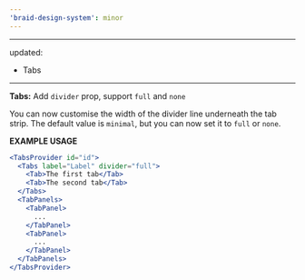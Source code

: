 ```yaml
---
'braid-design-system': minor
---
```


---
updated:
  - Tabs
---

**Tabs:** Add `divider` prop, support `full` and `none`

You can now customise the width of the divider line underneath the tab strip. The default value is `minimal`, but you can now set it to `full` or `none`.

**EXAMPLE USAGE**

```jsx
<TabsProvider id="id">
  <Tabs label="Label" divider="full">
    <Tab>The first tab</Tab>
    <Tab>The second tab</Tab>
  </Tabs>
  <TabPanels>
    <TabPanel>
      ...
    </TabPanel>
    <TabPanel>
      ...
    </TabPanel>
  </TabPanels>
</TabsProvider>
```
